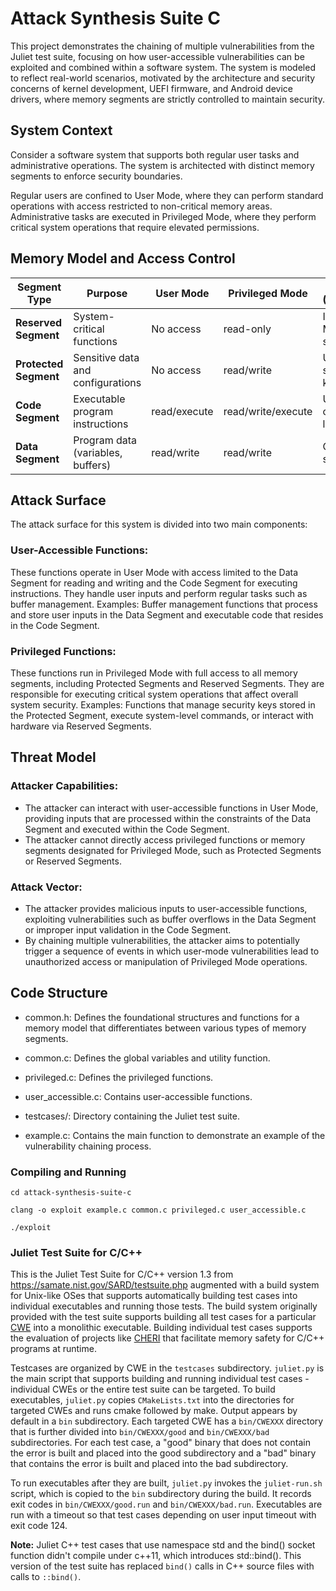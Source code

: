 # Attack Synthesis Suite C
This project demonstrates the chaining of multiple vulnerabilities from the Juliet test suite, focusing on how user-accessible vulnerabilities can be exploited and combined within a software system. The system is modeled to reflect real-world scenarios, motivated by the architecture and security concerns of kernel development, UEFI firmware, and Android device drivers, where memory segments are strictly controlled to maintain security.

## System Context
Consider a software system that supports both regular user tasks and administrative operations. The system is architected with distinct memory segments to enforce security boundaries.

Regular users are confined to User Mode, where they can perform standard operations with access restricted to non-critical memory areas. Administrative tasks are executed in Privileged Mode, where they perform critical system operations that require elevated permissions.

## Memory Model and Access Control

| **Segment Type**        | **Purpose**                         | **User Mode**                | **Privileged Mode**            | **Example (UEFI/Kernel/Android)**                    |
|-------------------------|-------------------------------------|------------------------------|--------------------------------|------------------------------------------------------|
| **Reserved Segment**    | System-critical functions           | No access                    | read-only                      | Interrupt vector table, MMIO regions, BIOS settings  |
| **Protected Segment**   | Sensitive data and configurations   | No access                    | read/write                     | UEFI variables, kernel security keys, Android keystore|
| **Code Segment**        | Executable program instructions     | read/execute                 | read/write/execute             | UEFI boot code, kernel code, Android system libraries |
| **Data Segment**        | Program data (variables, buffers)   | read/write                   | read/write                     | Global variables, heap, stack memory                 |


## Attack Surface
The attack surface for this system is divided into two main components:

### User-Accessible Functions:
These functions operate in User Mode with access limited to the Data Segment for reading and writing and the Code Segment for executing instructions. They handle user inputs and perform regular tasks such as buffer management.
Examples: Buffer management functions that process and store user inputs in the Data Segment and executable code that resides in the Code Segment.

### Privileged Functions:
These functions run in Privileged Mode with full access to all memory segments, including Protected Segments and Reserved Segments. They are responsible for executing critical system operations that affect overall system security.
Examples: Functions that manage security keys stored in the Protected Segment, execute system-level commands, or interact with hardware via Reserved Segments.

## Threat Model

### Attacker Capabilities:
- The attacker can interact with user-accessible functions in User Mode, providing inputs that are processed within the constraints of the Data Segment and executed within the Code Segment.
- The attacker cannot directly access privileged functions or memory segments designated for Privileged Mode, such as Protected Segments or Reserved Segments.

### Attack Vector:
- The attacker provides malicious inputs to user-accessible functions, exploiting vulnerabilities such as buffer overflows in the Data Segment or improper input validation in the Code Segment.
- By chaining multiple vulnerabilities, the attacker aims to potentially trigger a sequence of events in which user-mode vulnerabilities lead to unauthorized access or manipulation of Privileged Mode operations.

## Code Structure

- common.h: Defines the foundational structures and functions for a memory model that differentiates between various types of memory segments. 

- common.c: Defines the global variables and utility function.

- privileged.c: Defines the privileged functions.

- user_accessible.c: Contains user-accessible functions.

- testcases/: Directory containing the Juliet test suite.

- example.c: Contains the main function to demonstrate an example of the vulnerability chaining process. 


### Compiling and Running

`cd attack-synthesis-suite-c`

`clang -o exploit example.c common.c privileged.c user_accessible.c`

`./exploit`


### Juliet Test Suite for C/C++

This is the Juliet Test Suite for C/C++ version 1.3 from https://samate.nist.gov/SARD/testsuite.php augmented with a build system for Unix-like OSes that supports automatically building test cases into individual executables and running those tests. The build system originally provided with the test suite supports building all test cases for a particular [CWE](https://cwe.mitre.org/) into a monolithic executable. Building individual test cases supports the evaluation of projects like [CHERI](https://www.cl.cam.ac.uk/research/security/ctsrd/cheri/) that facilitate memory safety for C/C++ programs at runtime. 

Testcases are organized by CWE in the `testcases` subdirectory. `juliet.py` is the main script that supports building and running individual test cases - individual CWEs or the entire test suite can be targeted. To build executables, `juliet.py` copies `CMakeLists.txt` into the directories for targeted CWEs and runs cmake followed by make. Output appears by default in a `bin` subdirectory. Each targeted CWE has a `bin/CWEXXX` directory that is further divided into `bin/CWEXXX/good` and `bin/CWEXXX/bad` subdirectories. For each test case, a "good" binary that does not contain the error is built and placed into the good subdirectory and a "bad" binary that contains the error is built and placed into the bad subdirectory.

To run executables after they are built, `juliet.py` invokes the `juliet-run.sh` script, which is copied to the `bin` subdirectory during the build. It records exit codes in `bin/CWEXXX/good.run` and `bin/CWEXXX/bad.run`. Executables are run with a timeout so that test cases depending on user input timeout with exit code 124.

**Note:** Juliet C++ test cases that use namespace std and the bind() socket function didn't compile under c++11, which introduces std::bind(). This version of the test suite has replaced `bind()` calls in C++ source files with calls to `::bind()`.
